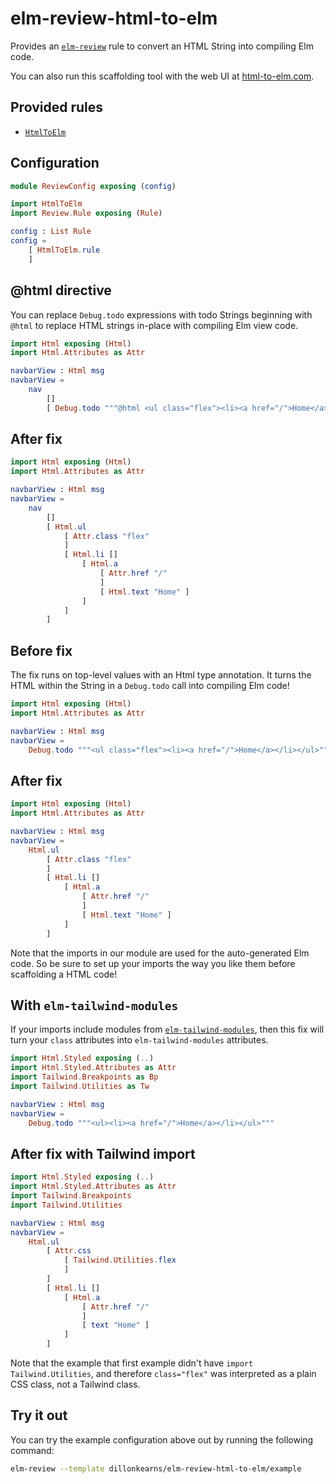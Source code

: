 # elm-review-html-to-elm

Provides an [`elm-review`](https://package.elm-lang.org/packages/jfmengels/elm-review/latest/) rule to convert an HTML String into compiling Elm code.

You can also run this scaffolding tool with the web UI at [html-to-elm.com](https://html-to-elm.com/).


## Provided rules

- [`HtmlToElm`](https://package.elm-lang.org/packages/dillonkearns/elm-review-html-to-elm/1.0.2/HtmlToElm)


## Configuration

```elm
module ReviewConfig exposing (config)

import HtmlToElm
import Review.Rule exposing (Rule)

config : List Rule
config =
    [ HtmlToElm.rule
    ]
```

## @html directive

You can replace `Debug.todo` expressions with todo Strings beginning with `@html` to replace HTML strings in-place with
compiling Elm view code.

```elm
import Html exposing (Html)
import Html.Attributes as Attr

navbarView : Html msg
navbarView =
    nav
        []
        [ Debug.todo """@html <ul class="flex"><li><a href="/">Home</a></li></ul>""" ]
```


## After fix

```elm
import Html exposing (Html)
import Html.Attributes as Attr

navbarView : Html msg
navbarView =
    nav 
        []
        [ Html.ul
            [ Attr.class "flex"
            ]
            [ Html.li []
                [ Html.a
                    [ Attr.href "/"
                    ]
                    [ Html.text "Home" ]
                ]
            ]
        ]
```



## Before fix

The fix runs on top-level values with an Html type annotation. It turns the HTML within the String
in a `Debug.todo` call into compiling Elm code!

```elm
import Html exposing (Html)
import Html.Attributes as Attr

navbarView : Html msg
navbarView =
    Debug.todo """<ul class="flex"><li><a href="/">Home</a></li></ul>"""
```


## After fix

```elm
import Html exposing (Html)
import Html.Attributes as Attr

navbarView : Html msg
navbarView =
    Html.ul
        [ Attr.class "flex"
        ]
        [ Html.li []
            [ Html.a
                [ Attr.href "/"
                ]
                [ Html.text "Home" ]
            ]
        ]
```

Note that the imports in our module are used for the auto-generated Elm code.
So be sure to set up your imports the way you like them before scaffolding a HTML code!


## With `elm-tailwind-modules`

If your imports include modules from [`elm-tailwind-modules`](https://github.com/matheus23/elm-tailwind-modules),
then this fix will turn your `class` attributes into `elm-tailwind-modules` attributes.

```elm
import Html.Styled exposing (..)
import Html.Styled.Attributes as Attr
import Tailwind.Breakpoints as Bp
import Tailwind.Utilities as Tw

navbarView : Html msg
navbarView =
    Debug.todo """<ul><li><a href="/">Home</a></li></ul>"""
```

## After fix with Tailwind import

```elm
import Html.Styled exposing (..)
import Html.Styled.Attributes as Attr
import Tailwind.Breakpoints
import Tailwind.Utilities

navbarView : Html msg
navbarView =
    Html.ul
        [ Attr.css
            [ Tailwind.Utilities.flex
            ]
        ]
        [ Html.li []
            [ Html.a
                [ Attr.href "/"
                ]
                [ text "Home" ]
            ]
        ]
```

Note that the example that first example didn't have `import Tailwind.Utilities`, and therefore `class="flex"` was
interpreted as a plain CSS class, not a Tailwind class.



## Try it out

You can try the example configuration above out by running the following command:

```bash
elm-review --template dillonkearns/elm-review-html-to-elm/example
```

